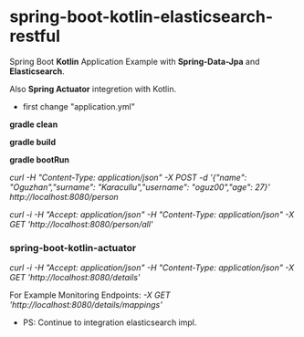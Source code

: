 # spring-boot-kotlin-elasticsearch-restful

Spring Boot **Kotlin**  Application Example with **Spring-Data-Jpa** and **Elasticsearch**. 

Also **Spring Actuator** integretion with Kotlin.

* first change "application.yml"

**gradle clean**

**gradle build**

**gradle bootRun**

*curl -H "Content-Type: application/json" -X POST -d 
'{"name": "Oguzhan","surname": "Karacullu","username": "oguz00","age": 27}' http://localhost:8080/person*

*curl -i -H "Accept: application/json" -H "Content-Type: application/json" -X GET 'http://localhost:8080/person/all'*

### spring-boot-kotlin-actuator
*curl -i -H "Accept: application/json" -H "Content-Type: application/json" -X GET 'http://localhost:8080/details'*

For Example Monitoring Endpoints:
*-X GET 'http://localhost:8080/details/mappings'*


* PS: Continue to integration elasticsearch impl.
